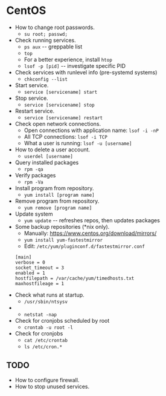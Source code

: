 # CentOS

* How to change root passwords.
	* `su root; passwd;`
* Check running services.
	* `ps aux` -- greppable list
	* `top`
	* For a better experience, install `htop`
	* `lsof -p [pid]` -- investigate specific PID
* Check services with runlevel info (pre-systemd systems)
	* `chkconfig --list`
* Start service.
	* `service [servicename] start`
* Stop service.
	* `service [servicename] stop`
* Restart service.
	* `service [servicename] restart`
* Check open network connections.
	* Open connections with application name: `lsof -i -nP`
	* All TCP connections: `lsof -i TCP`
	* What a user is running: `lsof -u [username]`
* How to delete a user account.
	* `userdel [username]`
* Query installed packages
	* `rpm -qa`
* Verify packages
	* `rpm -Va`
* Install program from repository.
	* `yum install [program name]`
* Remove program from repository.
	* `yum remove [program name]`
* Update system
	* `yum update` -- refreshes repos, then updates packages
* Some backup repositories (\*nix only).
	* Manually: <https://www.centos.org/download/mirrors/>
	* `yum install yum-fastestmirror`
	* Edit: `/etc/yum/pluginconf.d/fastestmirror.conf`
	```
	[main]
	verbose = 0
	socket_timeout = 3
	enabled = 1
	hostfilepath = /var/cache/yum/timedhosts.txt
	maxhostfileage = 1
	```
* Check what runs at startup.
	* `/usr/sbin/ntsysv`
* 
	* `netstat -nap`
* Check for cronjobs scheduled by root
	* `crontab -u root -l`
* Check for cronjobs
	* `cat /etc/crontab`
	 * `ls /etc/cron.*`
 
## TODO
* How to configure firewall.
* How to stop unused services.
